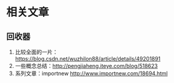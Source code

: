 # 相关文章

## 回收器
1. 比较全面的一片： https://blog.csdn.net/wuzhilon88/article/details/49201891
2. 一些概念总结：http://pengjiaheng.iteye.com/blog/518623
3. 系列文章：importnew http://www.importnew.com/18694.html
